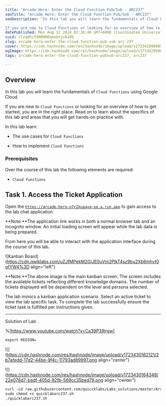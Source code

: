 ```yaml
---
title: "Arcade Hero: Enter the Cloud Function Pub/Sub - ARC237"
seoTitle: "Arcade Hero: Enter the Cloud Function Pub/Sub - ARC237"
seoDescription: "In this lab you will learn the fundamentals of Cloud Functions using Google Cloud.

If you are new to Cloud Functions or looking for an overview of how to g"
datePublished: Mon Aug 12 2024 02:26:40 GMT+0000 (Coordinated Universal Time)
cuid: clzqdhif900000amabtyv816b
slug: arcade-hero-enter-the-cloud-function-pub-sub-arc-237
cover: https://cdn.hashnode.com/res/hashnode/image/upload/v1723428989051/0ee0f8b3-5df8-40ab-b30e-d1e7e0b36271.png
ogImage: https://cdn.hashnode.com/res/hashnode/image/upload/v1723429586484/3d57e9d8-3c3a-494a-b50f-908e59eed818.png
tags: arcade-hero-enter-the-cloud-function-pubsub-arc237, arc237

---
```


## **Overview**

In this lab you will learn the fundamentals of `Cloud Functions` using Google Cloud.

If you are new to `Cloud Functions` or looking for an overview of how to get started, you are in the right place. Read on to learn about the specifics of this lab and areas that you will get hands-on practice with.

In this lab learn:

* The use cases for `Cloud Functions`
    
* How to implement `Cloud Functions`
    

### Prerequisites

Over the course of this lab the following elements are required:

* `Cloud Functions`
    

## **Task 1. Access the Ticket Application**

Open the [`https://arcade-hero-n7r2kuaayq-ue.a.run.app`](https://arcade-hero-n7r2kuaayq-ue.a.run.app) to gain access to the lab chat application.

**Note:**The application link works in both a normal browser tab and an incognito window. An initial loading screen will appear while the lab data is being prepared.

From here you will be able to interact with the application interface during the course of this lab.

![Kanban Board](https://cdn.qwiklabs.com/uZJfMPekM2GiJE0uVm2PlkT4sz9bu2Xb6mhvt0gfYW4%3D align="left")

**Note:**The above image is the main kanban screen. The screen includes the available tickets reflecting different knowledge domains. The number of tickets displayed will be dependent on the level and persona selected.

The lab mimics a kanban application scenario. Select an active ticket to view the lab specific task. To complete the lab successfully ensure the ticket task is fulfilled per instructions given.

---

Solution of Lab

%[https://www.youtube.com/watch?v=Ca39P39jrgw] 

```apache
export REGION=
```

![](https://cdn.hashnode.com/res/hashnode/image/upload/v1723430162121/2b7afedd-17d2-44be-9f4c-11793ad89997.png align="center")

![](https://cdn.hashnode.com/res/hashnode/image/upload/v1723430164349/22e078d7-badf-405d-92fb-569cc35bed79.png align="center")

```apache
curl -LO raw.githubusercontent.com/quiccklabs/Labs_solutions/master/Arcade%20Hero/quicklabarc237.sh
sudo chmod +x quicklabarc237.sh
./quicklabarc237.sh
```